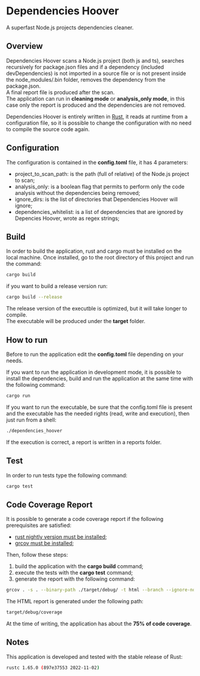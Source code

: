 # Dependencies Hoover

A superfast Node.js projects dependencies cleaner.

## Overview

Dependencies Hoover scans a Node.js project (both js and ts), searches recursively for package.json files and  if a dependency (included devDependencies) is not imported in a source file or is not present inside the node_modules/.bin folder, removes the dependency from the
package.json.<br/> 
A final report file is produced after the scan.<br/>
The application can run in **cleaning mode** or **analysis_only mode**, in this case only the report is produced and the dependencies are not removed.

Dependencies Hoover is entirely written in [Rust](https://www.rust-lang.org/), it reads at runtime from a configuration file, so it is possible to change the configuration with no need to compile the source code again.

## Configuration

The configuration is contained in the **config.toml** file, it has 4 parameters:

* project_to_scan_path: is the path (full of relative) of the Node.js project to scan;
* analysis_only: is a boolean flag that permits to perform only the code analysis without the dependencies being removed;
* ignore_dirs: is the list of directories that Dependencies Hoover will ignore;
* dependencies_whitelist: is a list of dependencies that are ignored by Depencies Hoover, wrote as regex strings;

## Build

In order to build the application, rust and cargo must be installed on the local machine.
Once installed, go to the root directory of this project and run the command:

```bash
cargo build
```

if you want to build a release version run:

```bash
cargo build --release
```

The release version of the executble is optimized, but it will take longer to compile.<br />
The executable will be produced under the **target** folder.

## How to run

Before to run the application edit the **config.toml** file depending on your needs.<br />

If you want to run the application in development mode, it is possible to install the dependencies, build and run the application at the same time with the following command:

```bash
cargo run
```

If you want to run the executable, be sure that the config.toml file is present and the executable has the needed rights (read, write and execution), then just run from a shell:

```bash
./dependencies_hoover
```

If the execution is correct, a report is written in a reports folder.

## Test

In order to run tests type the following command:

```bash
cargo test
```

## Code Coverage Report

It is possible to generate a code coverage report if the following prerequisites are satisfied:

* [rust nightly version must be installed](https://www.geeksforgeeks.org/how-to-install-rust-nightly-on-macos/);
* [grcov must be installed](https://github.com/mozilla/grcov);

Then, follow these steps:

1. build the application with the **cargo build** command;
2. execute the tests with the **cargo test** command;
3. generate the report with the following command:

```bash
grcov . -s . --binary-path ./target/debug/ -t html --branch --ignore-not-existing -o ./target/debug/coverage/
```

The HTML report is generated under the following path:

```bash
target/debug/coverage
```

At the time of writing, the application has about the **75% of code coverage**.

## Notes

This application is developed and tested with the stable release of Rust:

```bash
rustc 1.65.0 (897e37553 2022-11-02)
```
